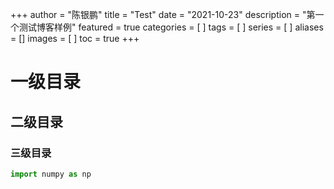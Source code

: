 +++
author = "陈银鹏"
title = "Test"
date = "2021-10-23"
description = "第一个测试博客样例"
featured = true
categories = [
]
tags = [
]
series = [
]
aliases = []
images = [
]
toc = true
+++

# 一级目录

## 二级目录

### 三级目录


```python
import numpy as np
```

